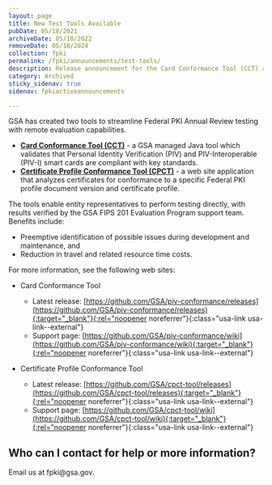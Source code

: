 ```yaml
---
layout: page
title: New Test Tools Available
pubDate: 05/18/2021
archiveDate: 05/18/2022
removeDate: 05/18/2024
collection: fpki
permalink: /fpki/announcements/test-tools/
description: Release announcement for the Card Conformance Tool (CCT) and Certificate Profile Conformance Tool (CPCT).
category: Archived
sticky_sidenav: true
sidenav: fpkiactiveannouncements

---
```


GSA has created two tools to streamline Federal PKI Annual Review testing with remote evaluation capabilities.

-	[**Card Conformance Tool (CCT)**]({{site.baseurl}}/fpki/tools/cct/) - a GSA managed Java tool which validates that Personal Identity Verification (PIV) and PIV-Interoperable (PIV-I) smart cards are compliant with key standards.
-	[**Certificate Profile Conformance Tool (CPCT)**]({{site.baseurl}}/fpki/tools/cpct/) - a web site application that analyzes certificates for conformance to a specific Federal PKI profile document version and certificate profile.
  
The tools enable entity representatives to perform testing directly, with results verified by the GSA FIPS 201 Evaluation Program support team. Benefits include:
-	Preemptive identification of possible issues during development and maintenance, and 
-	Reduction in travel and related resource time costs.

For more information, see the following web sites:
-	Card Conformance Tool 
     - Latest release: [https://github.com/GSA/piv-conformance/releases](https://github.com/GSA/piv-conformance/releases){:target="_blank"}{:rel="noopener noreferrer"}{:class="usa-link usa-link--external"} 
     - Support page: [https://github.com/GSA/piv-conformance/wiki](https://github.com/GSA/piv-conformance/wiki){:target="_blank"}{:rel="noopener noreferrer"}{:class="usa-link usa-link--external"} 

- Certificate Profile Conformance Tool 
     - Latest release: [https://github.com/GSA/cpct-tool/releases](https://github.com/GSA/cpct-tool/releases){:target="_blank"}{:rel="noopener noreferrer"}{:class="usa-link usa-link--external"} 
     - Support page: [https://github.com/GSA/cpct-tool/wiki](https://github.com/GSA/cpct-tool/wiki){:target="_blank"}{:rel="noopener noreferrer"}{:class="usa-link usa-link--external"}  

## Who can I contact for help or more information?
Email us at <span>fpki</span><span>@</span><span>gsa</span><span>.</span><span>gov</span>.
